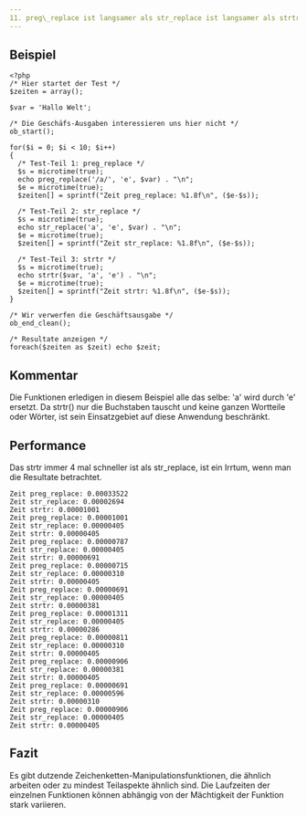 ```yaml
---
11. preg\_replace ist langsamer als str_replace ist langsamer als strtr
---
```


Beispiel
--------

	<?php
	/* Hier startet der Test */
	$zeiten = array();

	$var = 'Hallo Welt';

	/* Die Geschäfs-Ausgaben interessieren uns hier nicht */
	ob_start();

	for($i = 0; $i < 10; $i++)
	{
	  /* Test-Teil 1: preg_replace */
	  $s = microtime(true);
	  echo preg_replace('/a/', 'e', $var) . "\n";
	  $e = microtime(true);
	  $zeiten[] = sprintf("Zeit preg_replace: %1.8f\n", ($e-$s));
  
	  /* Test-Teil 2: str_replace */
	  $s = microtime(true);
	  echo str_replace('a', 'e', $var) . "\n";
	  $e = microtime(true);
	  $zeiten[] = sprintf("Zeit str_replace: %1.8f\n", ($e-$s));
  
	  /* Test-Teil 3: strtr */
	  $s = microtime(true);
	  echo strtr($var, 'a', 'e') . "\n";
	  $e = microtime(true);
	  $zeiten[] = sprintf("Zeit strtr: %1.8f\n", ($e-$s));
	}

	/* Wir verwerfen die Geschäftsausgabe */
	ob_end_clean();

	/* Resultate anzeigen */
	foreach($zeiten as $zeit) echo $zeit;

Kommentar
---------

Die Funktionen erledigen in diesem Beispiel alle das selbe: 'a' wird durch 'e' ersetzt. Da strtr() nur die Buchstaben tauscht und keine ganzen Wortteile oder Wörter, ist sein Einsatzgebiet auf diese Anwendung beschränkt.

Performance
-----------

Das strtr immer 4 mal schneller ist als str_replace, ist ein Irrtum, wenn man die Resultate betrachtet.

	Zeit preg_replace: 0.00033522
	Zeit str_replace: 0.00002694
	Zeit strtr: 0.00001001
	Zeit preg_replace: 0.00001001
	Zeit str_replace: 0.00000405
	Zeit strtr: 0.00000405
	Zeit preg_replace: 0.00000787
	Zeit str_replace: 0.00000405
	Zeit strtr: 0.00000691
	Zeit preg_replace: 0.00000715
	Zeit str_replace: 0.00000310
	Zeit strtr: 0.00000405
	Zeit preg_replace: 0.00000691
	Zeit str_replace: 0.00000405
	Zeit strtr: 0.00000381
	Zeit preg_replace: 0.00001311
	Zeit str_replace: 0.00000405
	Zeit strtr: 0.00000286
	Zeit preg_replace: 0.00000811
	Zeit str_replace: 0.00000310
	Zeit strtr: 0.00000405
	Zeit preg_replace: 0.00000906
	Zeit str_replace: 0.00000381
	Zeit strtr: 0.00000405
	Zeit preg_replace: 0.00000691
	Zeit str_replace: 0.00000596
	Zeit strtr: 0.00000310
	Zeit preg_replace: 0.00000906
	Zeit str_replace: 0.00000405
	Zeit strtr: 0.00000405

Fazit
-----
Es gibt dutzende Zeichenketten-Manipulationsfunktionen, die ähnlich arbeiten oder zu mindest Teilaspekte ähnlich sind. Die Laufzeiten der einzelnen Funktionen können abhängig von der Mächtigkeit der Funktion stark variieren.